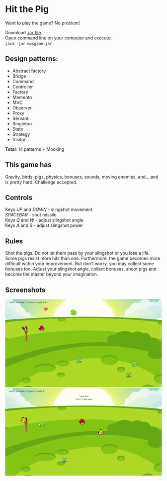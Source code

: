 # Hit the Pig

Want to play the game? No problem! 

Download [.jar file](https://gitlab.fit.cvut.cz/steuejan/ni-adp/blob/master/mvcgame.jar).  
Open command line on your computer and execute:  
`java -jar mvcgame.jar`

## Design patterns:
* Abstract factory
* Bridge
* Command
* Controller
* Factory
* Memento
* MVC
* Observer
* Proxy
* Servant
* Singleton
* State
* Strategy
* Visitor

**Total**: 14 patterns + Mocking

## This game has
Gravity, birds, pigs, physics, bonuses, sounds, moving enemies, and... and is pretty hard. Challenge accepted.

## Controls
Keys *UP* and *DOWN* - slingshot movement  
*SPACEBAR* - shot missile  
Keys *Q* and *W* - adjust slingshot angle  
Keys *A* and *S* - adjust slingshot power

## Rules
Shot the pigs. Do not let them pass by your slingshot or you lose a life. Some pigs resist more hits than one. Furthermore, the game becomes more difficult within your improvement. But don't worry, you may collect some bonuses too. Adjust your slingshot angle, collect bonuses, shoot pigs and become the master beyond your imagination.

## Screenshots
![alt text](screenshots/gameplay1.png "Jop, that's the game")
![alt text](screenshots/gameover.png "Jop, that's the game over")

